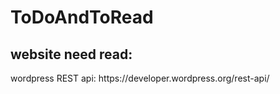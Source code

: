 # ToDoAndToRead
<h2> website need read:</h2>
<p> wordpress REST api:<a> https://developer.wordpress.org/rest-api/  </a></p>
